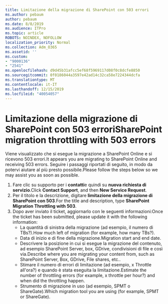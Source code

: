 ```yaml
---
title: Limitazione della migrazione di SharePoint con 503 errori
ms.author: pebaum
author: pebaum
ms.date: 8/8/2019
ms.audience: ITPro
ms.topic: article
ROBOTS: NOINDEX, NOFOLLOW
localization_priority: Normal
ms.collection: Adm_O365
ms.assetid: ''
ms.custom:
- "9000136"
- "2541"
ms.openlocfilehash: d9d45b31afcc5ef68f5969117d08f0c8dcfe8850
ms.sourcegitcommit: 0f0186044a3597e42ad14c32ca58e7224344dcfa
ms.translationtype: MT
ms.contentlocale: it-IT
ms.lasthandoff: 12/15/2019
ms.locfileid: "40054057"
---
```

# <a name="sharepoint-migration-throttling-with-503-errors"></a><span data-ttu-id="0c0fc-102">Limitazione della migrazione di SharePoint con 503 errori</span><span class="sxs-lookup"><span data-stu-id="0c0fc-102">SharePoint migration throttling with 503 errors</span></span>

<span data-ttu-id="0c0fc-103">Viene visualizzato che si esegue la migrazione a SharePoint Online e si ricevono 503 errori.</span><span class="sxs-lookup"><span data-stu-id="0c0fc-103">It appears you are migrating to SharePoint Online and receiving 503 errors.</span></span> <span data-ttu-id="0c0fc-104">Seguire i passaggi riportati di seguito, in modo da potervi aiutare al più presto possibile.</span><span class="sxs-lookup"><span data-stu-id="0c0fc-104">Please follow the steps below so we may assist you as soon as possible.</span></span> 

1. <span data-ttu-id="0c0fc-105">Fare clic su supporto per i **contatti**e quindi su **nuova richiesta di servizio**.</span><span class="sxs-lookup"><span data-stu-id="0c0fc-105">Click **Contact Support**, and then **New Service Request**.</span></span>
2. <span data-ttu-id="0c0fc-106">Per il titolo e la descrizione, digitare **limitazione della migrazione di SharePoint con 503**.</span><span class="sxs-lookup"><span data-stu-id="0c0fc-106">For the title and description, type **SharePoint Migration Throttling with 503**.</span></span>
3. <span data-ttu-id="0c0fc-107">Dopo aver inviato il ticket, aggiornarlo con le seguenti informazioni:</span><span class="sxs-lookup"><span data-stu-id="0c0fc-107">Once the ticket has been submitted, please update it with the following information:</span></span>
    - <span data-ttu-id="0c0fc-108">La quantità di sinistra della migrazione (ad esempio, il numero di TBs?).</span><span class="sxs-lookup"><span data-stu-id="0c0fc-108">How much left of migration (for example, how many TBs?).</span></span>
    - <span data-ttu-id="0c0fc-109">Data di inizio e di fine della migrazione.</span><span class="sxs-lookup"><span data-stu-id="0c0fc-109">Migration start and end date.</span></span>
    - <span data-ttu-id="0c0fc-110">Descrivere la posizione in cui si esegue la migrazione del contenuto, ad esempio SharePoint Server, box, GDrive, condivisioni di file e così via.</span><span class="sxs-lookup"><span data-stu-id="0c0fc-110">Describe where you are migrating your content from, such as SharePoint Server, Box, GDrive, File shares, etc..</span></span>
    - <span data-ttu-id="0c0fc-111">Stimare il numero di errori di limitazione (ad esempio, x Throttle all'ora?) e quando è stata eseguita la limitazione.</span><span class="sxs-lookup"><span data-stu-id="0c0fc-111">Estimate the number of throttling errors (for example, x throttle per hour?) and when did the throttling happen.</span></span>
    - <span data-ttu-id="0c0fc-112">Strumento di migrazione in uso (ad esempio, SPMT o ShareGate).</span><span class="sxs-lookup"><span data-stu-id="0c0fc-112">Which migration tool you are using (for example, SPMT or ShareGate).</span></span>


